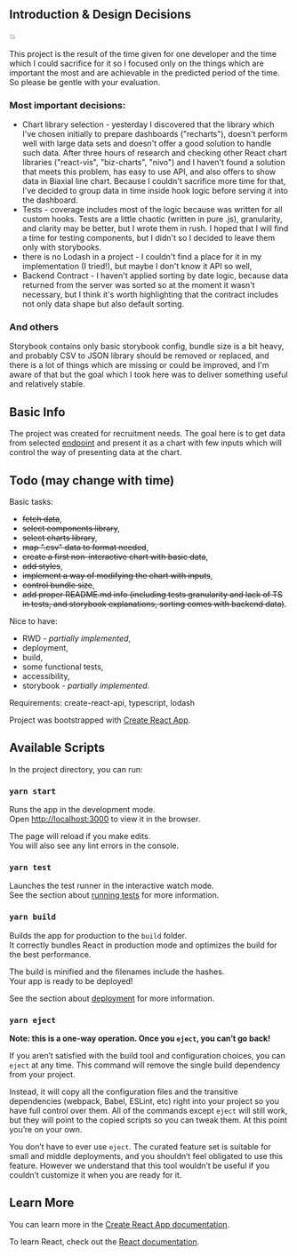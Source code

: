 ## Introduction & Design Decisions
 :boom:

This project is the result of the time given for one developer and the time which I could sacrifice for it so I focused only on the things which are important the most and are achievable in the predicted period of the time. So please be gentle with your evaluation.

### Most important decisions: 
- Chart library selection - yesterday I discovered that the library which I've chosen initially to prepare dashboards ("recharts"), doesn't perform well with large data sets and doesn't offer a good solution to handle such data. After three hours of research and checking other React chart libraries ("react-vis",  "biz-charts", "nivo") and I haven't found a solution that meets this problem, has easy to use API, and also offers to show data in Biaxial line chart. Because I couldn't sacrifice more time for that, I've decided to group data in time inside hook logic before serving it into the dashboard. 
- Tests - coverage includes most of the logic because was written for all custom hooks. Tests are a little chaotic (written in pure .js), granularity, and clarity may be better, but I wrote them in rush. I hoped that I will find a time for testing components, but I didn't so I decided to leave them only with storybooks.
- there is no Lodash in a project - I couldn't find a place for it in my implementation (I tried!), but maybe I don't know it API so well, 
- Backend Contract - I haven't applied sorting by date logic, because data returned from the server was sorted so at the moment it wasn't necessary, but I think it's worth highlighting that the contract includes not only data shape but also default sorting.

### And others
Storybook contains only basic storybook config, bundle size is a bit heavy, and probably CSV to JSON library should be removed or replaced, and there is a lot of things which are missing or could be improved, and I'm aware of that but the goal which I took here was to deliver something useful and relatively stable.

## Basic Info  

The project was created for recruitment needs. The goal here is to get data from selected [endpoint](http://adverity-challenge.s3-website-eu-west-1.amazonaws.com/DAMKBAoDBwoDBAkOBAYFCw.csv) and present it as a chart with few inputs which will control the way of presenting data at the chart.

## Todo (may change with time)

Basic tasks:
- ~~fetch data~~,
- ~~select components library~~, 
- ~~select charts library~~, 
- ~~map ".csv" data to format needed~~,
- ~~create a first non-interactive chart with basic data~~, 
- ~~add styles~~,
- ~~implement a way of modifying the chart with inputs~~,
- ~~control bundle size~~,
- ~~add proper README.md info (including tests granularity and lack of TS in tests, and storybook explanations, sorting comes with backend data)~~. 

Nice to have: 
- RWD - *partially implemented*, 
- deployment,
- build, 
- some functional tests, 
- accessibility, 
- storybook - *partially implemented*.

Requirements: create-react-api, typescript, lodash

Project was bootstrapped with [Create React App](https://github.com/facebook/create-react-app).

## Available Scripts

In the project directory, you can run:

### `yarn start`

Runs the app in the development mode.<br />
Open [http://localhost:3000](http://localhost:3000) to view it in the browser.

The page will reload if you make edits.<br />
You will also see any lint errors in the console.

### `yarn test`

Launches the test runner in the interactive watch mode.<br />
See the section about [running tests](https://facebook.github.io/create-react-app/docs/running-tests) for more information.

### `yarn build`

Builds the app for production to the `build` folder.<br />
It correctly bundles React in production mode and optimizes the build for the best performance.

The build is minified and the filenames include the hashes.<br />
Your app is ready to be deployed!

See the section about [deployment](https://facebook.github.io/create-react-app/docs/deployment) for more information.

### `yarn eject`

**Note: this is a one-way operation. Once you `eject`, you can’t go back!**

If you aren’t satisfied with the build tool and configuration choices, you can `eject` at any time. This command will remove the single build dependency from your project.

Instead, it will copy all the configuration files and the transitive dependencies (webpack, Babel, ESLint, etc) right into your project so you have full control over them. All of the commands except `eject` will still work, but they will point to the copied scripts so you can tweak them. At this point you’re on your own.

You don’t have to ever use `eject`. The curated feature set is suitable for small and middle deployments, and you shouldn’t feel obligated to use this feature. However we understand that this tool wouldn’t be useful if you couldn’t customize it when you are ready for it.

## Learn More

You can learn more in the [Create React App documentation](https://facebook.github.io/create-react-app/docs/getting-started).

To learn React, check out the [React documentation](https://reactjs.org/).
